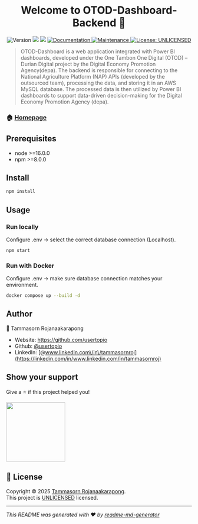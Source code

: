 <h1 align="center">Welcome to OTOD-Dashboard-Backend 🦪</h1>

<p align="center">
  <img alt="Version" src="https://img.shields.io/badge/version-2.3.1-blue.svg?cacheSeconds=2592000" />
  <img src="https://img.shields.io/badge/node-%3E%3D16.0.0-blue.svg" />
  <img src="https://img.shields.io/badge/npm-%3E%3D8.0.0-blue.svg" />
  <a href="https://github.com/usertopio/otod-durian-lab1#readme" target="_blank">
    <img alt="Documentation" src="https://img.shields.io/badge/documentation-yes-brightgreen.svg" />
  </a>
  <a href="https://github.com/usertopio/otod-durian-lab1/graphs/commit-activity" target="_blank">
    <img alt="Maintenance" src="https://img.shields.io/badge/Maintained%3F-yes-green.svg" />
  </a>
  <a href="https://github.com/usertopio/otod-durian-lab1/blob/master/LICENSE" target="_blank">
    <img alt="License: UNLICENSED" src="https://img.shields.io/github/license/usertopio/otod-dashboard-backend" />
  </a>
</p>

> OTOD-Dashboard is a web application integrated with Power BI dashboards, developed under the One Tambon One Digital (OTOD) – Durian Digital project by the Digital Economy Promotion Agency(depa). The backend is responsible for connecting to the National Agriculture Platform (NAP) APIs (developed by the outsourced team), processing the data, and storing it in an AWS MySQL database. The processed data is then utilized by Power BI dashboards to support data-driven decision-making for the Digital Economy Promotion Agency (depa).

### 🏠 [Homepage](https://github.com/usertopio/otod-dashboard-backend.git)

## Prerequisites

- node >=16.0.0
- npm >=8.0.0

## Install

```sh
npm install
```

## Usage

### Run locally

Configure .env → select the correct database connection (Localhost).

```sh
npm start
```

### Run with Docker

Configure .env → make sure database connection matches your environment.

```sh
docker compose up --build -d
```

## Author

👤 Tammasorn Rojanaakarapong

- Website: https://github.com/usertopio
- Github: [@usertopio](https://github.com/usertopio)
- LinkedIn: [@www.linkedin.com\/in\/tammasornroj](https://linkedin.com/in/www.linkedin.com/in/tammasornroj)

## Show your support

Give a ⭐️ if this project helped you!

<a href="https://www.patreon.com/https:\/\/patreon.com\/usertopio?utm\_medium=unknown&utm\_source=join\_link&utm\_campaign=creatorshare\_creator&utm\_content=copyLink">
  <img src="https://c5.patreon.com/external/logo/become_a_patron_button@2x.png" width="160">
</a>

## 📝 License

Copyright © 2025 [ Tammasorn Rojanaakarapong](https://github.com/usertopio).<br />
This project is [UNLICENSED](https://github.com/usertopio/otod-durian-lab1/blob/master/LICENSE) licensed.

---

_This README was generated with ❤️ by [readme-md-generator](https://github.com/kefranabg/readme-md-generator)_
